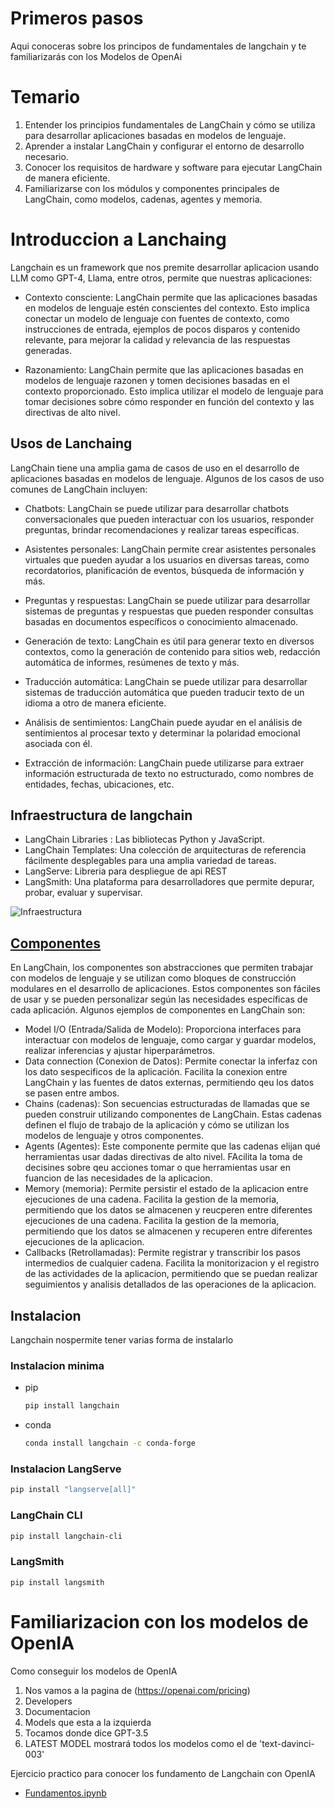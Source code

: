 # Primeros pasos

Aqui conoceras sobre los principos de fundamentales de langchain y te familiarizarás con los Modelos de OpenAi

# Temario

1. Entender los principios fundamentales de LangChain y cómo se utiliza para desarrollar aplicaciones basadas en modelos de lenguaje.
2. Aprender a instalar LangChain y configurar el entorno de desarrollo necesario.
3. Conocer los requisitos de hardware y software para ejecutar LangChain de manera eficiente.
4. Familiarizarse con los módulos y componentes principales de LangChain, como modelos, cadenas, agentes y memoria.

# Introduccion a Lanchaing

Langchain es un framework que nos premite desarrollar aplicacion usando LLM como GPT-4, Llama, entre otros, permite que nuestras aplicaciones:

* Contexto consciente: LangChain permite que las aplicaciones basadas en modelos de lenguaje estén conscientes del contexto. Esto implica conectar un modelo de lenguaje con fuentes de contexto, como instrucciones de entrada, ejemplos de pocos disparos y contenido relevante, para mejorar la calidad y relevancia de las respuestas generadas.

* Razonamiento: LangChain permite que las aplicaciones basadas en modelos de lenguaje razonen y tomen decisiones basadas en el contexto proporcionado. Esto implica utilizar el modelo de lenguaje para tomar decisiones sobre cómo responder en función del contexto y las directivas de alto nivel.

## Usos de Lanchaing

LangChain tiene una amplia gama de casos de uso en el desarrollo de aplicaciones basadas en modelos de lenguaje. Algunos de los casos de uso comunes de LangChain incluyen:

* Chatbots: LangChain se puede utilizar para desarrollar chatbots conversacionales que pueden interactuar con los usuarios, responder preguntas, brindar recomendaciones y realizar tareas específicas.

* Asistentes personales: LangChain permite crear asistentes personales virtuales que pueden ayudar a los usuarios en diversas tareas, como recordatorios, planificación de eventos, búsqueda de información y más.

* Preguntas y respuestas: LangChain se puede utilizar para desarrollar sistemas de preguntas y respuestas que pueden responder consultas basadas en documentos específicos o conocimiento almacenado.

* Generación de texto: LangChain es útil para generar texto en diversos contextos, como la generación de contenido para sitios web, redacción automática de informes, resúmenes de texto y más.

* Traducción automática: LangChain se puede utilizar para desarrollar sistemas de traducción automática que pueden traducir texto de un idioma a otro de manera eficiente.

* Análisis de sentimientos: LangChain puede ayudar en el análisis de sentimientos al procesar texto y determinar la polaridad emocional asociada con él.

* Extracción de información: LangChain puede utilizarse para extraer información estructurada de texto no estructurado, como nombres de entidades, fechas, ubicaciones, etc.

## Infraestructura de langchain

* LangChain Libraries : Las bibliotecas Python y JavaScript.
* LangChain Templates: Una colección de arquitecturas de referencia fácilmente desplegables para una amplia variedad de tareas.
* LangServe: Libreria para despliegue de api REST
* LangSmith: Una plataforma para desarrolladores que permite depurar, probar, evaluar y supervisar.

![Infraestructura](./Doc/langchain_stack.jpg)

## [Componentes](https://python.langchain.com/docs/integrations/components)

En LangChain, los componentes son abstracciones que permiten trabajar con modelos de lenguaje y se utilizan como bloques de construcción modulares en el desarrollo de aplicaciones. Estos componentes son fáciles de usar y se pueden personalizar según las necesidades específicas de cada aplicación. Algunos ejemplos de componentes en LangChain son:

- Model I/O (Entrada/Salida de Modelo): Proporciona interfaces para interactuar con modelos de lenguaje, como cargar y guardar modelos, realizar inferencias y ajustar hiperparámetros.
- Data connection (Conexion de Datos): Permite conectar la inferfaz con los dato sespecificos de la aplicación. Facilita la conexion entre LangChain y las fuentes de datos externas, permitiendo qeu los datos se pasen entre ambos.
- Chains (cadenas): Son secuencias estructuradas de llamadas que se pueden construir utilizando componentes de LangChain. Estas cadenas definen el flujo de trabajo de la aplicación y cómo se utilizan los modelos de lenguaje y otros componentes.
- Agents (Agentes): Este componente permite que las cadenas elijan qué herramientas usar dadas directivas de alto nivel. FAcilita la toma de decisines sobre qeu acciones tomar o que herramientas usar en fuancion de las necesidades de la aplicacion.
- Memory (memoria): Permite persistir el estado de la aplicacion entre ejecuciones de una cadena. Facilita la gestion de la memoria, permitiendo que los datos se almacenen y reucperen entre diferentes ejecuciones de una cadena. Facilita la gestion de la memoria, permitiendo que los datos se almacenen y recuperen entre diferentes ejecuciones de la aplicacion.
- Callbacks (Retrollamadas): Permite registrar y transcribir los pasos intermedios de cualquier cadena. Facilita la monitorizacion y el registro de las actividades de la aplicacion, permitiendo que se puedan realizar seguimientos y analisis detallados de las operaciones de la aplicacion.

## Instalacion

Langchain nospermite tener varias forma de instalarlo

### Instalacion minima
* pip

  ```bash
  pip install langchain
  ```
* conda

  ```bash
  conda install langchain -c conda-forge
  ```

### Instalacion LangServe

```bash
pip install "langserve[all]"
```

### LangChain CLI

```bash
pip install langchain-cli
```

### LangSmith

```
pip install langsmith
```

# Familiarizacion con los modelos de OpenIA

Como conseguir los modelos de OpenIA

1. Nos vamos a la pagina de (https://openai.com/pricing)
2. Developers
3. Documentacion
4. Models que esta a la izquierda
5. Tocamos donde dice GPT-3.5
6. LATEST MODEL mostrará todos los modelos como el de 'text-davinci-003'

Ejercicio practico para conocer los fundamento de Langchain con OpenIA

* [Fundamentos.ipynb](./Fundamentos.ipynb)